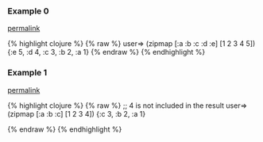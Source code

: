 ### Example 0
[permalink](#example-0)

{% highlight clojure %}
{% raw %}
user=> (zipmap [:a :b :c :d :e] [1 2 3 4 5])
{:e 5, :d 4, :c 3, :b 2, :a 1}
{% endraw %}
{% endhighlight %}


### Example 1
[permalink](#example-1)

{% highlight clojure %}
{% raw %}
;; 4 is not included in the result
user=> (zipmap [:a :b :c] [1 2 3 4])
{:c 3, :b 2, :a 1}

{% endraw %}
{% endhighlight %}


